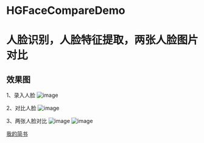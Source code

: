 # HGFaceCompareDemo

人脸识别，人脸特征提取，两张人脸图片对比
==============

## 效果图

1、录入人脸
![image](https://github.com/kennthsHG/Image/blob/master/1.GIF)

2、对比人脸
![image](https://github.com/kennthsHG/Image/blob/master/1%202.GIF)

3、两张人脸对比
![image](https://github.com/kennthsHG/Image/blob/master/1%203.GIF)
![image](https://github.com/kennthsHG/Image/blob/master/1%204.GIF)

[我的简书](https://www.jianshu.com/u/5260c7f4c687 "悬停显示")  

